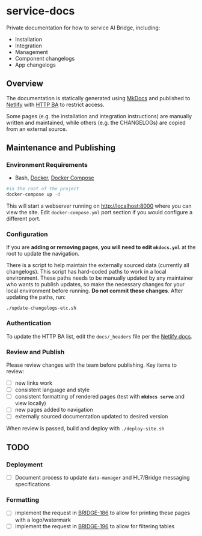 # service-docs

Private documentation for how to service AI Bridge, including:

* Installation
* Integration
* Management
* Component changelogs
* App changelogs

## Overview

The documentation is statically generated using [MkDocs](http://www.mkdocs.org) and published to [Netlify](https://www.netlify.com) with [HTTP BA](https://en.wikipedia.org/wiki/Basic_access_authentication) to restrict access.

Some pages (e.g. the installation and integration instructions) are manually written and maintained, while others (e.g. the CHANGELOGs) are copied from an external source.

## Maintenance and Publishing

### Environment Requirements

* Bash, [Docker](https://www.docker.com/get-started), [Docker Compose](https://docs.docker.com/compose/install/)

```bash
#in the root of the project
docker-compose up -d
```

This will start a webserver running on [http://localhost:8000](http://localhost:8000) where you can view the site. Edit `docker-compose.yml` port section if you would configure a different port.

### Configuration

If you are **adding or removing pages, you will need to edit `mkdocs.yml`** at the root to update the navigation.

There is a script to help maintain the externally sourced data (currently all changelogs). This script has hard-coded paths to work in a local environment. These paths needs to be manually updated by any maintainer who wants to publish updates, so make the necessary changes for your local environment before running. **Do not commit these changes**. After updating the paths, run:

`./update-changelogs-etc.sh`

### Authentication

To update the HTTP BA list, edit the `docs/_headers` file per the [Netlify docs](https://www.netlify.com/docs/headers-and-basic-auth).

### Review and Publish

Please review changes with the team before publishing. Key items to review:

- [ ] new links work
- [ ] consistent language and style
- [ ] consistent formatting of rendered pages (test with **`mkdocs serve`** and view locally)
- [ ] new pages added to navigation
- [ ] externally sourced documentation updated to desired version

When review is passed, build and deploy with `./deploy-site.sh`

## TODO

### Deployment

- [ ] Document process to update `data-manager` and HL7/Bridge messaging specifications

### Formatting

- [ ] implement the request in [BRIDGE-186](https://analytical.atlassian.net/browse/BRIDGE-186) to allow for printing these pages with a logo/watermark
- [ ] implement the request in [BRIDGE-196](https://analytical.atlassian.net/browse/BRIDGE-196) to allow for filtering tables
